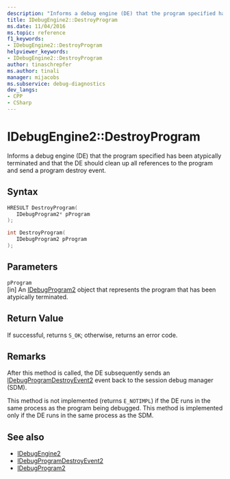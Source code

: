 ```yaml
---
description: "Informs a debug engine (DE) that the program specified has been atypically terminated and that the DE should clean up all references to the program and send a program destroy event."
title: IDebugEngine2::DestroyProgram
ms.date: 11/04/2016
ms.topic: reference
f1_keywords:
- IDebugEngine2::DestroyProgram
helpviewer_keywords:
- IDebugEngine2::DestroyProgram
author: tinaschrepfer
ms.author: tinali
manager: mijacobs
ms.subservice: debug-diagnostics
dev_langs:
- CPP
- CSharp
---
```

# IDebugEngine2::DestroyProgram

Informs a debug engine (DE) that the program specified has been atypically terminated and that the DE should clean up all references to the program and send a program destroy event.

## Syntax

```cpp
HRESULT DestroyProgram( 
   IDebugProgram2* pProgram
);
```

```cpp
int DestroyProgram( 
   IDebugProgram2 pProgram
);
```

## Parameters
`pProgram`\
[in] An [IDebugProgram2](../../../extensibility/debugger/reference/idebugprogram2.md) object that represents the program that has been atypically terminated.

## Return Value
 If successful, returns `S_OK`; otherwise, returns an error code.

## Remarks
 After this method is called, the DE subsequently sends an [IDebugProgramDestroyEvent2](../../../extensibility/debugger/reference/idebugprogramdestroyevent2.md) event back to the session debug manager (SDM).

 This method is not implemented (returns `E_NOTIMPL`) if the DE runs in the same process as the program being debugged. This method is implemented only if the DE runs in the same process as the SDM.

## See also
- [IDebugEngine2](../../../extensibility/debugger/reference/idebugengine2.md)
- [IDebugProgramDestroyEvent2](../../../extensibility/debugger/reference/idebugprogramdestroyevent2.md)
- [IDebugProgram2](../../../extensibility/debugger/reference/idebugprogram2.md)
